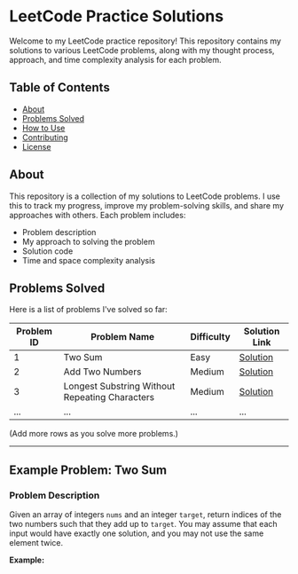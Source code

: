 # LeetCode Practice Solutions

Welcome to my LeetCode practice repository! This repository contains my solutions to various LeetCode problems, along with my thought process, approach, and time complexity analysis for each problem.

## Table of Contents
- [About](#about)
- [Problems Solved](#problems-solved)
- [How to Use](#how-to-use)
- [Contributing](#contributing)
- [License](#license)

## About
This repository is a collection of my solutions to LeetCode problems. I use this to track my progress, improve my problem-solving skills, and share my approaches with others. Each problem includes:
- Problem description
- My approach to solving the problem
- Solution code
- Time and space complexity analysis

## Problems Solved
Here is a list of problems I've solved so far:

| Problem ID | Problem Name | Difficulty | Solution Link |
|------------|--------------|------------|---------------|
| 1          | Two Sum      | Easy       | [Solution](https://github.com/mopurisampathkumar/LEETCODE-PRACTICE-PROBLEMS/blob/main/1-two-sum/two-sum.java) |
| 2          | Add Two Numbers | Medium | [Solution](./solutions/add-two-numbers.md) |
| 3          | Longest Substring Without Repeating Characters | Medium | [Solution](./solutions/longest-substring.md) |
| ...        | ...          | ...        | ...           |

(Add more rows as you solve more problems.)

---

## Example Problem: Two Sum

### Problem Description
Given an array of integers `nums` and an integer `target`, return indices of the two numbers such that they add up to `target`. You may assume that each input would have exactly one solution, and you may not use the same element twice.

**Example:**
